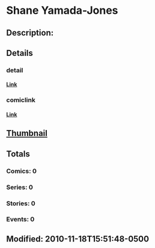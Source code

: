 # Shane Yamada-Jones
## Description: 
## Details
### detail
#### [Link](http://marvel.com/characters/3413/shane_yamada-jones?utm_campaign=apiRef&utm_source=225578a89fc76f3d20fbffda5d17a88d)
### comiclink
#### [Link](http://marvel.com/comics/characters/1014979/shane_yamada-jones?utm_campaign=apiRef&utm_source=225578a89fc76f3d20fbffda5d17a88d)
## [Thumbnail](http://i.annihil.us/u/prod/marvel/i/mg/e/60/4cd05a33ee0bb.jpg)
## Totals
### Comics: 0
### Series: 0
### Stories: 0
### Events: 0
## Modified: 2010-11-18T15:51:48-0500